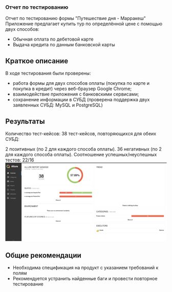 ### Отчет по тестированию
Отчет по тестированию формы "Путешествие дня - Марракеш"
Приложение предлагает купить тур по определённой цене с помощью двух способов:

- Обычная оплата по дебетовой карте
- Выдача кредита по данным банковской карты

## Краткое описание
В ходе тестирования были проверены:

- работа формы для двух способов оплаты (покупка по карте и покупка в кредит) через веб-браузер Google Chrome;
- взаимодействие приложения с банковскими сервисами;
- сохранение информации в СУБД (проверена поддержка двух заявленных СУБД: MySQL и PostgreSQL)

## Результаты
Количество тест-кейсов: 38 тест-кейсов, повторяющихся для обеих СУБД:

2 позитивных (по 2 для каждого способа оплаты).
36 негативных (по 2 для каждого способа оплаты).
Соотношение успешных/неуспешных тестов: 22/16
![Отчет](https://github.com/Obelianko/Diploma/blob/f109f95577f5bb1a917089ab049cf497912a99f5/Report/AllureReport.png) 

## Общие рекомендации

- Необходима спецификация на продукт с указанием требований к полям
- Рекомендуется устранить найденные баги и провести повторное тестирование

